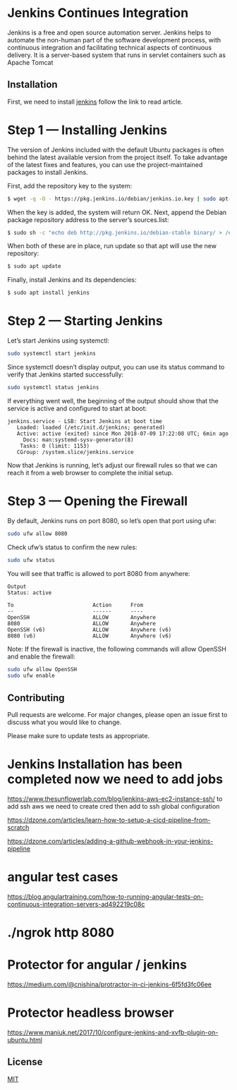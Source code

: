 
# Jenkins Continues Integration 

Jenkins is a free and open source automation server. Jenkins helps to automate the non-human part of the software development process, with continuous integration and facilitating technical aspects of continuous delivery. It is a server-based system that runs in servlet containers such as Apache Tomcat

## Installation

First, we need to install  [jenkins](https://www.digitalocean.com/community/tutorials/how-to-install-jenkins-on-ubuntu-18-04) follow the link to read article.

# Step 1 — Installing Jenkins
The version of Jenkins included with the default Ubuntu packages is often behind the latest available version from the project itself. To take advantage of the latest fixes and features, you can use the project-maintained packages to install Jenkins.

First, add the repository key to the system:

```bash
$ wget -q -O - https://pkg.jenkins.io/debian/jenkins.io.key | sudo apt-key add -
```
When the key is added, the system will return OK. Next, append the Debian package repository address to the server’s sources.list:

```bash
$ sudo sh -c "echo deb http://pkg.jenkins.io/debian-stable binary/ > /etc/apt/sources.list.d/jenkins.list"
```
When both of these are in place, run update so that apt will use the new repository:

```bash
$ sudo apt update
```

Finally, install Jenkins and its dependencies:

```bash
$ sudo apt install jenkins
```

# Step 2 — Starting Jenkins
Let’s start Jenkins using systemctl:

```bash
sudo systemctl start jenkins
```

Since systemctl doesn’t display output, you can use its status command to verify that Jenkins started successfully:

```bash
sudo systemctl status jenkins
```

If everything went well, the beginning of the output should show that the service is active and configured to start at boot:

```output
jenkins.service - LSB: Start Jenkins at boot time
   Loaded: loaded (/etc/init.d/jenkins; generated)
   Active: active (exited) since Mon 2018-07-09 17:22:08 UTC; 6min ago
     Docs: man:systemd-sysv-generator(8)
    Tasks: 0 (limit: 1153)
   CGroup: /system.slice/jenkins.service
```
Now that Jenkins is running, let’s adjust our firewall rules so that we can reach it from a web browser to complete the initial setup.

# Step 3 — Opening the Firewall
By default, Jenkins runs on port 8080, so let’s open that port using ufw:

```bash
sudo ufw allow 8080
```

Check ufw’s status to confirm the new rules:
```bash
sudo ufw status
```
You will see that traffic is allowed to port 8080 from anywhere:

```output
Output
Status: active

To                         Action      From
--                         ------      ----
OpenSSH                    ALLOW       Anywhere
8080                       ALLOW       Anywhere
OpenSSH (v6)               ALLOW       Anywhere (v6)
8080 (v6)                  ALLOW       Anywhere (v6)
```

Note: If the firewall is inactive, the following commands will allow OpenSSH and enable the firewall:

```bash
sudo ufw allow OpenSSH
sudo ufw enable
```

## Contributing
Pull requests are welcome. For major changes, please open an issue first to discuss what you would like to change.

Please make sure to update tests as appropriate.

# Jenkins Installation has been completed now we need to  add jobs
https://www.thesunflowerlab.com/blog/jenkins-aws-ec2-instance-ssh/ to add ssh aws we need to create cred then add to ssh global configuration

https://dzone.com/articles/learn-how-to-setup-a-cicd-pipeline-from-scratch

https://dzone.com/articles/adding-a-github-webhook-in-your-jenkins-pipeline

# angular test cases

https://blog.angulartraining.com/how-to-running-angular-tests-on-continuous-integration-servers-ad492219c08c

# ./ngrok http 8080

# Protector for angular / jenkins
https://medium.com/@cnishina/protractor-in-ci-jenkins-6f5fd3fc06ee
# Protector headless browser
https://www.maniuk.net/2017/10/configure-jenkins-and-xvfb-plugin-on-ubuntu.html
## License
[MIT](https://choosealicense.com/licenses/mit/)
